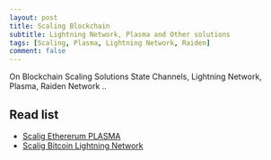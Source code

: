 ```yaml
---
layout: post
title: Scaling Blockchain
subtitle: Lightning Network, Plasma and Other solutions
tags: [Scaling, Plasma, Lightning Network, Raiden]
comment: false
---
```

On Blockchain Scaling Solutions
State Channels, Lightning Network, Plasma, Raiden Network .. 

## Read list

* [Scalig Ethererum PLASMA](https://plasma.io/) 
* [Scalig Bitcoin Lightning Network](https://Lightning.Network) 
